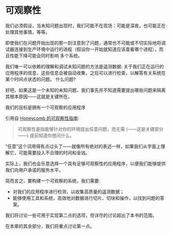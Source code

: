# 可观察性

我们必须假设，当未知问题出现时，我们可能不在现场：可能是深夜，也可能正在处理其他事情，等等。

即使我们在问题开始出现的那一刻注意到了问题，通常也不可能或不切实际地将调试器连接到生产环境中运行的进程（假设你一开始就知道应该查看哪个进程），而且性能下降可能会同时影响
多个系统。

我们唯一可以依赖的理解和调试未知问题的方法是遥测数据: 关于我们正在运行的应用程序的信息，这些信息会被自动收集，之后可以进行检查，以解答有关系统在某个时间点状态的问题。
什么问题?

好吧，如果这是一个未知的未知问题，我们事先并不知道需要提出哪些问题来隔离其根本原因——这就是关键所在。

我们的目标是拥有一个可观察的应用程序

引用自 [Honeycomb 的可观察性指南](https://www.honeycomb.io/what-is-observability/):

> 可观察性是指能够针对你的环境提出任意问题，而无需 (——这是关键部分——) 提前知道你想问什么。

“任意”这个词用得有点过头了——就像所有绝对的表述一样，如果我们从字面上理解它，可能需要投入不合理的时间和金钱。

实际上，我们也会乐意选择一个具有足够可观察性的应用程序，以便我们能够提供我们向用户承诺的服务水平。

简而言之，要构建一个可观察的系统，我们需要:

- 对我们的应用程序进行检测，以收集高质量的遥测数据；
- 能够使用工具和系统，高效地对数据进行切片、切块和操作，以找到问题的答案。

我们将讨论一些可用于实现第二点的选项，但详尽的讨论超出了本书的范围。

在本章的其余部分，我们将重点讨论第一点。

